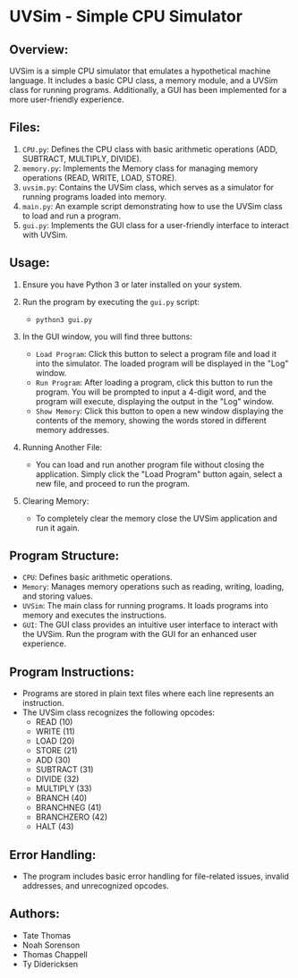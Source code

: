 # UVSim - Simple CPU Simulator

## Overview:
UVSim is a simple CPU simulator that emulates a hypothetical machine language. It includes a basic CPU class, a memory module, and a UVSim class for running programs. Additionally, a GUI has been implemented for a more user-friendly experience. 

## Files:
1. `CPU.py`: Defines the CPU class with basic arithmetic operations (ADD, SUBTRACT, MULTIPLY, DIVIDE).
2. `memory.py`: Implements the Memory class for managing memory operations (READ, WRITE, LOAD, STORE).
3. `uvsim.py`: Contains the UVSim class, which serves as a simulator for running programs loaded into memory.
4. `main.py`: An example script demonstrating how to use the UVSim class to load and run a program.
5. `gui.py`: Implements the GUI class for a user-friendly interface to interact with UVSim. 

## Usage:
1. Ensure you have Python 3 or later installed on your system.
2. Run the program by executing the `gui.py` script:
   - `python3 gui.py`
3. In the GUI window, you will find three buttons:
   - `Load Program`: Click this button to select a program file and load it into the simulator. The loaded program will be displayed in the "Log" window.
   - `Run Program`: After loading a program, click this button to run the program. You will be prompted to input a 4-digit word, and the program will execute, displaying the output in the "Log" window.
   - `Show Memory`: Click this button to open a new window displaying the contents of the memory, showing the words stored in different memory addresses.
  
4. Running Another File:
   - You can load and run another program file without closing the application. Simply click the "Load Program" button again, select a new file, and proceed to run the program.
  
5. Clearing Memory:
   - To completely clear the memory close the UVSim application and run it again.

## Program Structure:
- `CPU`: Defines basic arithmetic operations.
- `Memory`: Manages memory operations such as reading, writing, loading, and storing values.
- `UVSim`: The main class for running programs. It loads programs into memory and executes the instructions.
- `GUI`: The GUI class provides an intuitive user interface to interact with the UVSim. Run the program with the GUI for an enhanced user experience.

## Program Instructions:
- Programs are stored in plain text files where each line represents an instruction.
- The UVSim class recognizes the following opcodes:
  - READ (10)
  - WRITE (11)
  - LOAD (20)
  - STORE (21)
  - ADD (30)
  - SUBTRACT (31)
  - DIVIDE (32)
  - MULTIPLY (33)
  - BRANCH (40)
  - BRANCHNEG (41)
  - BRANCHZERO (42)
  - HALT (43)

## Error Handling:
- The program includes basic error handling for file-related issues, invalid addresses, and unrecognized opcodes.

## Authors:
- Tate Thomas
- Noah Sorenson
- Thomas Chappell
- Ty Didericksen
